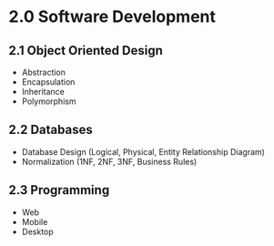 # 2.0 Software Development

## 2.1 Object Oriented Design

- Abstraction
- Encapsulation
- Inheritance
- Polymorphism

## 2.2 Databases

- Database Design (Logical, Physical, Entity Relationship Diagram)
- Normalization (1NF, 2NF, 3NF, Business Rules)

## 2.3 Programming

- Web
- Mobile
- Desktop
